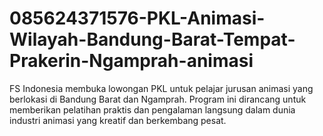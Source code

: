# 085624371576-PKL-Animasi-Wilayah-Bandung-Barat-Tempat-Prakerin-Ngamprah-animasi
FS Indonesia membuka lowongan PKL untuk pelajar jurusan animasi yang berlokasi di Bandung Barat dan Ngamprah. Program ini dirancang untuk memberikan pelatihan praktis dan pengalaman langsung dalam dunia industri animasi yang kreatif dan berkembang pesat.
